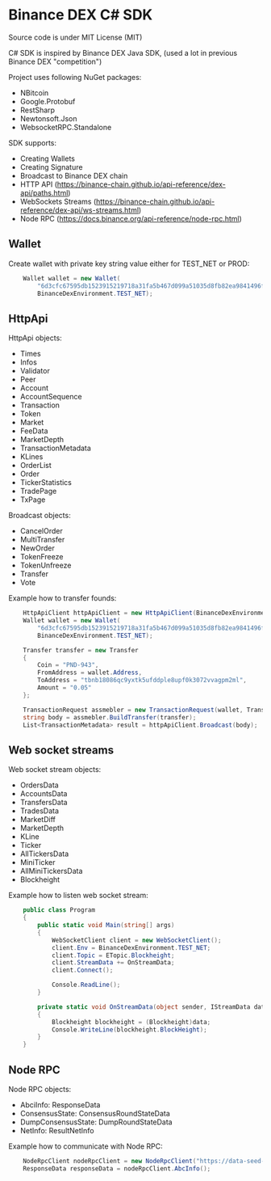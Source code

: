 Binance DEX C# SDK
==================

Source code is under MIT License (MIT)

C# SDK is inspired by Binance DEX Java SDK, (used a lot in previous Binance DEX "competition")

Project uses following NuGet packages:
- NBitcoin
- Google.Protobuf
- RestSharp
- Newtonsoft.Json
- WebsocketRPC.Standalone

SDK supports:
- Creating Wallets
- Creating Signature
- Broadcast to Binance DEX chain
- HTTP API (https://binance-chain.github.io/api-reference/dex-api/paths.html)
- WebSockets Streams (https://binance-chain.github.io/api-reference/dex-api/ws-streams.html)
- Node RPC (https://docs.binance.org/api-reference/node-rpc.html)

Wallet
------

Create wallet with private key string value either for TEST_NET or PROD:

``` cs
    Wallet wallet = new Wallet(
        "6d3cfc67595db1523915219718a31fa5b467d099a51035d8fb82ea9841496f09",
        BinanceDexEnvironment.TEST_NET);
```

HttpApi
-------

HttpApi objects:
- Times
- Infos
- Validator
- Peer
- Account
- AccountSequence
- Transaction
- Token
- Market
- FeeData
- MarketDepth
- TransactionMetadata
- KLines
- OrderList
- Order
- TickerStatistics
- TradePage
- TxPage

Broadcast objects:
- CancelOrder
- MultiTransfer
- NewOrder
- TokenFreeze
- TokenUnfreeze
- Transfer
- Vote

Example how to transfer founds:

``` cs
    HttpApiClient httpApiClient = new HttpApiClient(BinanceDexEnvironment.TEST_NET);
    Wallet wallet = new Wallet(
        "6d3cfc67595db1523915219718a31fa5b467d099a51035d8fb82ea9841496f09",
        BinanceDexEnvironment.TEST_NET);

    Transfer transfer = new Transfer
    {
        Coin = "PND-943",
        FromAddress = wallet.Address,
        ToAddress = "tbnb18086qc9yxtk5ufddple8upf0k3072vvagpm2ml",
        Amount = "0.05"
    };

    TransactionRequest assmebler = new TransactionRequest(wallet, TransactionOption.DefaultInstace);
    string body = assmebler.BuildTransfer(transfer);
    List<TransactionMetadata> result = httpApiClient.Broadcast(body);
```

Web socket streams
------------------

Web socket stream objects:
- OrdersData
- AccountsData
- TransfersData
- TradesData
- MarketDiff
- MarketDepth
- KLine
- Ticker
- AllTickersData
- MiniTicker
- AllMiniTickersData
- Blockheight

Example how to listen web socket stream:

``` cs
    public class Program
    {
        public static void Main(string[] args)
        {
            WebSocketClient client = new WebSocketClient();
            client.Env = BinanceDexEnvironment.TEST_NET;
            client.Topic = ETopic.Blockheight;
            client.StreamData += OnStreamData;
            client.Connect();

            Console.ReadLine();
        }

        private static void OnStreamData(object sender, IStreamData data)
        {
            Blockheight blockheight = (Blockheight)data;
            Console.WriteLine(blockheight.BlockHeight);
        }
    }
```

Node RPC
--------

Node RPC objects:
- AbciInfo: ResponseData 
- ConsensusState: ConsensusRoundStateData
- DumpConsensusState: DumpRoundStateData
- NetInfo: ResultNetInfo

Example how to communicate with Node RPC:

``` cs
    NodeRpcClient nodeRpcClient = new NodeRpcClient("https://data-seed-pre-0-s1.binance.org");
    ResponseData responseData = nodeRpcClient.AbcInfo();
```
